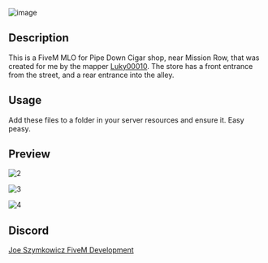 ![image](https://user-images.githubusercontent.com/70592880/230531714-d230300a-5447-4c55-8db6-9091e92cff0a.png)

## Description
This is a FiveM MLO for Pipe Down Cigar shop, near Mission Row, that was created for me by the mapper [Luky00010](https://forum.cfx.re/u/luky00010/summary). The store has a front entrance from the street, and a rear entrance into the alley.

## Usage
Add these files to a folder in your server resources and ensure it. Easy peasy.

## Preview
![2](https://user-images.githubusercontent.com/70592880/230532105-4cdd0486-032c-459f-a9f8-4992181aefc1.png)

![3](https://user-images.githubusercontent.com/70592880/230532122-f604ef2d-643d-4719-9a85-aab34fb3ac54.png)

![4](https://user-images.githubusercontent.com/70592880/230532141-b7bdfbba-9a1e-4b23-a068-22f0a6622e8d.png)

## Discord
[Joe Szymkowicz FiveM Development](https://discord.gg/5vPGxyCB4z)
